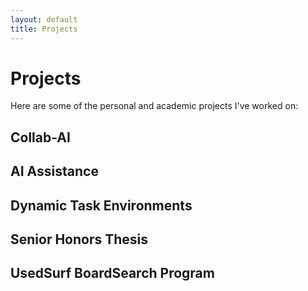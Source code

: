 ```yaml
---
layout: default
title: Projects
---
```


# Projects

Here are some of the personal and academic projects I've worked on:

## Collab-AI 

## AI Assistance

## Dynamic Task Environments

## Senior Honors Thesis

## UsedSurf BoardSearch Program



